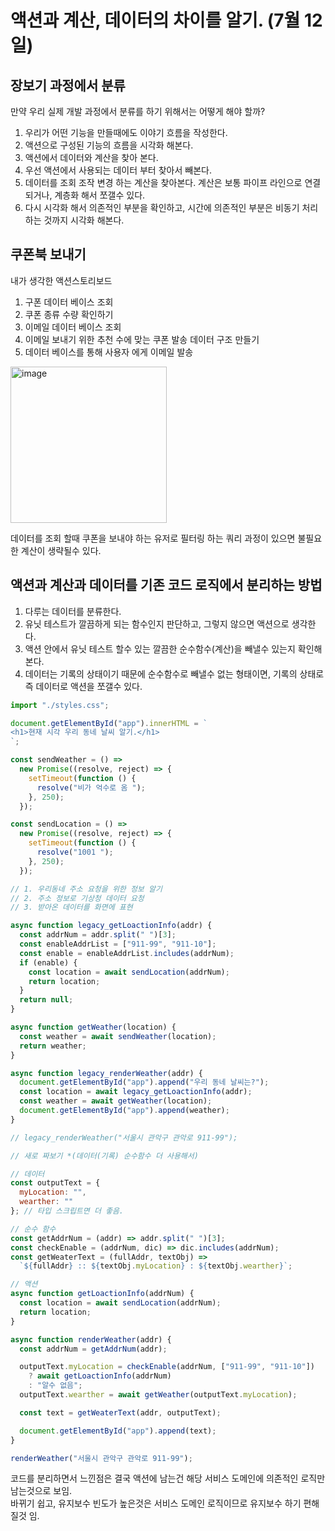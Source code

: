 # 액션과 계산, 데이터의 차이를 알기. (7월 12일)

## 장보기 과정에서 분류

만약 우리 실제 개발 과정에서 분류를 하기 위해서는 어떻게 해야 할까?  
1. 우리가 어떤 기능을 만들때에도 이야기 흐름을 작성한다.
2. 액션으로 구성된 기능의 흐름을 시각화 해본다.
3. 액션에서 데이터와 계산을 찾아 본다.
4. 우선 액션에서 사용되는 데이터 부터 찾아서 빼본다.
5. 데이터를 조회 조작 변경 하는 계산을 찾아본다. 계산은 보통 파이프 라인으로 연결되거나, 계층화 해서 쪼갤수 있다.
6. 다시 시각화 해서 의존적인 부분을 확인하고, 시간에 의존적인 부분은 비동기 처리하는 것까지 시각화 해본다.

## 쿠폰북 보내기 

내가 생각한 액션스토리보드
1. 구폰 데이터 베이스 조회
2. 쿠폰 종류 수량 확인하기
3. 이메일 데이터 베이스 조회
4. 이메일 보내기 위한 추천 수에 맞는 쿠폰 발송 데이터 구조 만들기
5. 데이터 베이스를 통해 사용자 에게 이메일 발송
   
<img width="250" alt="image" src="https://github.com/arusantimo/functional_coding_book/assets/4675672/0c6a6d04-9727-4f4e-a5dd-211741ffe833">


데이터를 조회 할때 쿠폰을 보내야 하는 유저로 필터링 하는 쿼리 과정이 있으면 불필요한 계산이 생략될수 있다.  


## 액션과 계산과 데이터를 기존 코드 로직에서 분리하는 방법

1. 다루는 데이터를 분류한다.
2. 유닛 테스트가 깔끔하게 되는 함수인지 판단하고, 그렇지 않으면 액션으로 생각한다.
3. 액션 안에서 유닛 테스트 할수 있는 깔끔한 순수함수(계산)을 빼낼수 있는지 확인해 본다.
4. 데이터는 기록의 상태이기 때문에 순수함수로 빼낼수 없는 형태이면, 기록의 상태로 즉 데이터로 액션을 쪼갤수 있다.

```js
import "./styles.css";

document.getElementById("app").innerHTML = `
<h1>현재 시각 우리 동네 날씨 알기.</h1>
`;

const sendWeather = () =>
  new Promise((resolve, reject) => {
    setTimeout(function () {
      resolve("비가 억수로 옴 ");
    }, 250);
  });

const sendLocation = () =>
  new Promise((resolve, reject) => {
    setTimeout(function () {
      resolve("1001 ");
    }, 250);
  });

// 1. 우리동네 주소 요청을 위한 정보 알기
// 2. 주소 정보로 기상청 데이터 요청
// 3. 받아온 데이터를 화면에 표현

async function legacy_getLoactionInfo(addr) {
  const addrNum = addr.split(" ")[3];
  const enableAddrList = ["911-99", "911-10"];
  const enable = enableAddrList.includes(addrNum);
  if (enable) {
    const location = await sendLocation(addrNum);
    return location;
  }
  return null;
}

async function getWeather(location) {
  const weather = await sendWeather(location);
  return weather;
}

async function legacy_renderWeather(addr) {
  document.getElementById("app").append("우리 동네 날씨는?");
  const location = await legacy_getLoactionInfo(addr);
  const weather = await getWeather(location);
  document.getElementById("app").append(weather);
}

// legacy_renderWeather("서울시 관악구 관악로 911-99");

// 새로 짜보기 *(데이터(기록) 순수함수 더 사용해서)

// 데이터
const outputText = {
  myLocation: "",
  wearther: ""
}; // 타입 스크립트면 더 좋음.

// 순수 함수
const getAddrNum = (addr) => addr.split(" ")[3];
const checkEnable = (addrNum, dic) => dic.includes(addrNum);
const getWeaterText = (fullAddr, textObj) =>
  `${fullAddr} :: ${textObj.myLocation} : ${textObj.wearther}`;

// 액션
async function getLoactionInfo(addrNum) {
  const location = await sendLocation(addrNum);
  return location;
}

async function renderWeather(addr) {
  const addrNum = getAddrNum(addr);

  outputText.myLocation = checkEnable(addrNum, ["911-99", "911-10"])
    ? await getLoactionInfo(addrNum)
    : "알수 없음";
  outputText.wearther = await getWeather(outputText.myLocation);

  const text = getWeaterText(addr, outputText);

  document.getElementById("app").append(text);
}

renderWeather("서울시 관악구 관악로 911-99");

```


코드를 분리하면서 느낀점은 결국 액션에 남는건 해당 서비스 도메인에 의존적인 로직만 남는것으로 보임.  
바뀌기 쉽고, 유지보수 빈도가 높은것은 서비스 도메인 로직이므로 유지보수 하기 편해질것 임.
